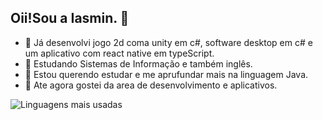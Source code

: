 ## Oii!Sou a Iasmin. 👋

- 🔭 Já desenvolvi jogo 2d coma unity em c#, software desktop em c# e um aplicativo com react native em typeScript.
- 🌱 Estudando Sistemas de Informação e também inglês.
- 🤔 Estou querendo estudar e me aprufundar mais na linguagem Java.
- 💬 Ate agora gostei da area de desenvolvimento e aplicativos.

![Linguagens mais usadas](https://github-readme-stats.vercel.app/api/top-langs/?username=iasminsp&layout=compact)

